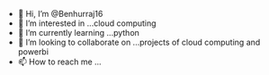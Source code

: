 - 👋 Hi, I’m @Benhurraj16
- 👀 I’m interested in ...cloud computing 
- 🌱 I’m currently learning ...python 
- 💞️ I’m looking to collaborate on ...projects of cloud computing and powerbi
- 📫 How to reach me ...

<!---
Benhurraj16/Benhurraj16 is a ✨ special ✨ repository because its `README.md` (this file) appears on your GitHub profile.
You can click the Preview link to take a look at your changes.
--->
